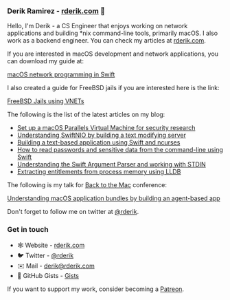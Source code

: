 ### Derik Ramirez - [rderik.com](https://rderik.com) 👋

Hello, I'm Derik - a CS Engineer that enjoys working on network applications and building *nix command-line tools, primarily macOS. I also work as a backend engineer. You can check my articles at [rderik.com](https://rderik.com).

If you are interested in macOS development and network applications, you can download my guide at:

[macOS network programming in Swift](https://rderik.com/guides)

I also created a guide for FreeBSD jails if you are interested here is the link:

[FreeBSD Jails using VNETs](https://rderik.com/guides)

The following is the list of the latest articles on my blog:

- [Set up a macOS Parallels Virtual Machine for security research](https://rderik.com/blog/set-up-a-macos-parallels-virtual-machine-for-security-research/)
- [Understanding SwiftNIO by building a text modifying server](https://rderik.com/blog/understanding-swiftnio-by-building-a-text-modifying-server/)
- [Building a text-based application using Swift and ncurses](https://rderik.com/blog/building-a-text-based-application-using-swift-and-ncurses/)
- [How to read passwords and sensitive data from the command-line using Swift](https://rderik.com/blog/how-to-read-passwords-and-sensitive-data-from-the-command-line-using-swift/)
- [Understanding the Swift Argument Parser and working with STDIN](https://rderik.com/blog/understanding-the-swift-argument-parser-and-working-with-stdin/)
- [Extracting entitlements from process memory using LLDB](https://rderik.com/blog/extracting-entitlements-from-process-memory-using-lldb/)


The following is my talk for [Back to the Mac](https://backtomac.org) conference:

[Understanding macOS application bundles by building an agent-based app](https://youtu.be/OO-aanwkh0k)

Don't forget to follow me on twitter at [@rderik](https://twitter.com/rderik).

### Get in touch
- 🕸 Website - [rderik.com](https://rderik.com)
- 🐦 Twitter - [@rderik](https://twitter.com/rderik)
- ✉️ Mail - [derik@rderik.com](mailto:derik@rderik.com)
- 🐙 GitHub Gists - [Gists](https://gist.github.com/rderik)

If you want to support my work, consider becoming a [Patreon](https://www.patreon.com/rderik).